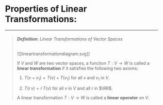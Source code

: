 # Properties of Linear Transformations:
***

> ###### **Definition**: Linear Transformations of Vector Spaces
>![[lineartransformationdiagram.svg]]
>
>If $V$ and $W$ are two vector spaces, a function $T:V\to W$ is called a **linear transformation** if it satisfies the following two axioms:
>1. $T(v+v_1) = T(v) + T(v_1)$ for all $v$ and $v_1$ in $V$.
>
>2. $T(r\,v) = r\,T(v)$ for all $v$ in $V$ and all $r$ in $\RR$.
>
> A linear transformation $T:V\to W$ is called a **linear operator** on $V$.



